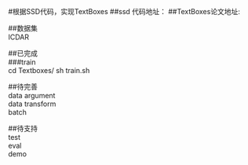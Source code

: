 #根据SSD代码，实现TextBoxes
##ssd 代码地址：
##TextBoxes论文地址:  

##数据集  
    ICDAR
    
##已完成  
###train  
    cd Textboxes/
    sh train.sh

##待完善  
    data argument  
    data transform  
    batch

##待支持  
    test  
    eval  
    demo  